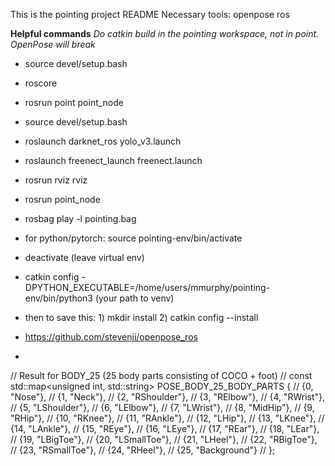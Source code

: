 This is the pointing project README
Necessary tools:
openpose
ros

**Helpful commands**
*Do catkin build in the pointing workspace, not in point.  OpenPose will break*

* source devel/setup.bash
* roscore
* rosrun point point_node

* source devel/setup.bash
* roslaunch darknet_ros yolo_v3.launch
* roslaunch freenect_launch freenect.launch
* rosrun rviz rviz
* rosrun point_node <file name>
* rosbag play -l pointing.bag

* for python/pytorch: source pointing-env/bin/activate
* deactivate (leave virtual env)
* catkin config -DPYTHON_EXECUTABLE=/home/users/mmurphy/pointing-env/bin/python3 (your path to venv)
* then to save this: 1) mkdir install 2) catkin config --install

* https://github.com/stevenjj/openpose_ros
* 

// Result for BODY_25 (25 body parts consisting of COCO + foot)
// const std::map<unsigned int, std::string> POSE_BODY_25_BODY_PARTS {
//     {0,  "Nose"},
//     {1,  "Neck"},
//     {2,  "RShoulder"},
//     {3,  "RElbow"},
//     {4,  "RWrist"},
//     {5,  "LShoulder"},
//     {6,  "LElbow"},
//     {7,  "LWrist"},
//     {8,  "MidHip"},
//     {9,  "RHip"},
//     {10, "RKnee"},
//     {11, "RAnkle"},
//     {12, "LHip"},
//     {13, "LKnee"},
//     {14, "LAnkle"},
//     {15, "REye"},
//     {16, "LEye"},
//     {17, "REar"},
//     {18, "LEar"},
//     {19, "LBigToe"},
//     {20, "LSmallToe"},
//     {21, "LHeel"},
//     {22, "RBigToe"},
//     {23, "RSmallToe"},
//     {24, "RHeel"},
//     {25, "Background"}
// };
